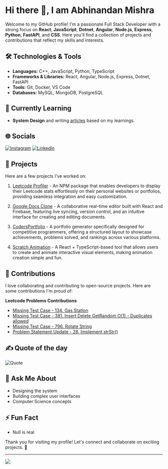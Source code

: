 # Hi there 👋, I am Abhinandan Mishra

Welcome to my GitHub profile! I'm a passionate Full Stack Developer with a strong focus on **React**, **JavaScript**, **Dotnet**, **Angular**, **Node.js**, **Express**, **Python**, **FastAPI**, and **CSS**. Here you'll find a collection of projects and contributions that reflect my skills and interests.

## 🛠️ Technologies & Tools

- **Languages:** C++, JavaScript, Python, TypeScript
- **Frameworks & Libraries:** React, Angular, Node.js, Express, Dotnet, FastAPI
- **Tools:** Git, Docker, VS Code
- **Databases:** MySQL, MongoDB, PostgreSQL

## 🌱 Currently Learning

- **System Design** and writing [articles](https://abhinandanmishra1.hashnode.dev/series/system-design) based on my learnings.

## 🌐 Socials

[![Instagram](https://img.shields.io/badge/Instagram-%23E4405F.svg?logo=Instagram&logoColor=white)](https://instagram.com/abhinandan_mishra_1) [![LinkedIn](https://img.shields.io/badge/LinkedIn-%230077B5.svg?logo=linkedin&logoColor=white)](https://linkedin.com/in/your-profile)

## 🔭 Projects

Here are a few projects I've worked on:

1. [Leetcode Profiler](https://github.com/abhinandanmishra1/leetcode-profiler) - An NPM package that enables developers to display their Leetcode stats effortlessly on their personal websites or portfolios, providing seamless integration and easy customization.

2. [Google Docs Clone](https://github.com/abhinandanmishra1/google-docs-clone) - A collaborative real-time editor built with React and Firebase, featuring live syncing, version control, and an intuitive interface for creating and editing documents.

3. [CodersPortfolio](https://github.com/abhinandanmishra1/codersportfolio) - A portfolio generator specifically designed for competitive programmers, offering a structured layout to showcase achievements, problems solved, and rankings across various platforms.

4. [Scratch Animation](https://github.com/abhinandanmishra1/scratch-animation) - A React + TypeScript-based tool that allows users to create and animate interactive visual elements, making animation creation simple and fun.

## 🤝 Contributions

I love collaborating and contributing to open-source projects. Here are some contributions I'm proud of:

**Leetcode Problems Contributions**
- [Missing Test Case - 134. Gas Station](https://github.com/LeetCode-Feedback/LeetCode-Feedback/issues/6086)
- [Missing Test Case - 381. Insert Delete GetRandom O(1) - Duplicates allowed](https://github.com/LeetCode-Feedback/LeetCode-Feedback/issues/6395)
- [Missing Test Case - 796. Rotate String](https://github.com/LeetCode-Feedback/LeetCode-Feedback/issues/6569)
- [Problem Statement Update - 28. Implement strStr()](https://github.com/LeetCode-Feedback/LeetCode-Feedback/issues/6724)

## ✍️ Quote of the day

![Quote](https://quotes-github-readme.vercel.app/api?type=horizontal&theme=radical)

## 💬 Ask Me About

- Designing the system
- Building complex user interfaces
- Computer Science concepts

## ⚡ Fun Fact

- Null is real

Thank you for visiting my profile! Let's connect and collaborate on exciting projects. 🚀

---
[![](https://visitcount.itsvg.in/api?id=abhinandanmishra1&icon=8&color=1)](https://visitcount.itsvg.in)
